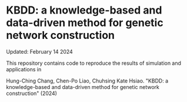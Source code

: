 # KBDD: a knowledge-based and data-driven method for genetic network construction

Updated: February 14 2024

This repository contains code to reproduce the results of simulation and applications in

Hung-Ching Chang, Chen-Po Liao, Chuhsing Kate Hsiao. "KBDD: a knowledge-based and data-driven method for genetic network construction" (2024)
